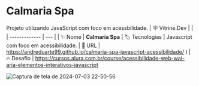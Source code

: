 # Calmaria Spa

Projeto utilizando JavaScript com foco em acessbilidade.
| :placard: Vitrine.Dev |     |
| -------------  | --- |
| :sparkles: Nome        | **Calmaria Spa**
| :label: Tecnologias | Javascript com foco em acessibilidade.
| :rocket: URL         | https://andreduarte99.github.io/calmaria-spa-javascript-acessibilidade/
)
| :fire: Desafio     | https://cursos.alura.com.br/course/acessibilidade-web-wai-aria-elementos-interativos-javascript
<!-- Inserir imagem com a #vitrinedev ao final do link -->


![Captura de tela de 2024-07-03 22-50-56](https://github.com/andreduarte99/calmaria-spa/assets/42449246/7be4efbe-107d-4929-8f37-1065a9a1c763#vitrinedev)

